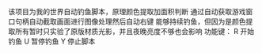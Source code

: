 该项目为我的世界自动钓鱼脚本，原理颜色提取加面积判断
通过自动获取游戏窗口句柄自动截取画面进行图像处理然后自动右键
能够持续钓鱼，但因为是颜色提取所有暂时只实验了原版材质光影，并且夜晚亮度不够也会影响
功能键：
R  开始钓鱼
U  暂停钓鱼
Y  停止脚本

